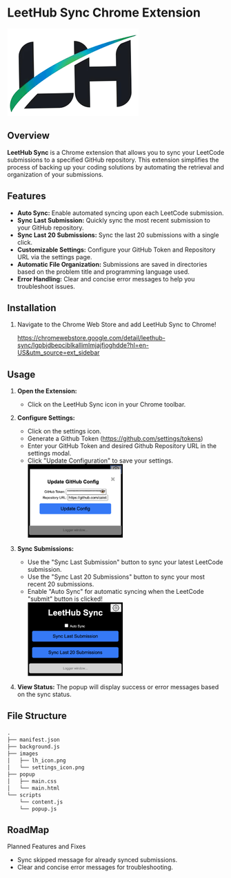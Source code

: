 # LeetHub Sync Chrome Extension

![LeetHub Sync](images/lh_icon.png)

## Overview

**LeetHub Sync** is a Chrome extension that allows you to sync your LeetCode submissions to a specified GitHub repository. This extension simplifies the process of backing up your coding solutions by automating the retrieval and organization of your submissions.

## Features

- **Auto Sync:** Enable automated syncing upon each LeetCode submission.
- **Sync Last Submission:** Quickly sync the most recent submission to your GitHub repository.
- **Sync Last 20 Submissions:** Sync the last 20 submissions with a single click.
- **Customizable Settings:** Configure your GitHub Token and Repository URL via the settings page.
- **Automatic File Organization:** Submissions are saved in directories based on the problem title and programming language used.
- **Error Handling:** Clear and concise error messages to help you troubleshoot issues.

## Installation

1. Navigate to the Chrome Web Store and add LeetHub Sync to Chrome!
   
   https://chromewebstore.google.com/detail/leethub-sync/lgpbjdbepciblkallimlmjajfioghdde?hl=en-US&utm_source=ext_sidebar

## Usage

1. **Open the Extension:**
    - Click on the LeetHub Sync icon in your Chrome toolbar.
   
3. **Configure Settings:**
    - Click on the settings icon.
    - Generate a Github Token (https://github.com/settings/tokens)
    - Enter your GitHub Token and desired Github Repository URL in the settings modal.
    - Click "Update Configuration" to save your settings. <br><img src="images/settings_modal.png" alt="LeetHub Sync Settings Modal" width="220"/>
      
4. **Sync Submissions:**
    - Use the "Sync Last Submission" button to sync your latest LeetCode submission.
    - Use the "Sync Last 20 Submissions" button to sync your most recent 20 submissions.
    - Enable "Auto Sync" for automatic syncing when the LeetCode "submit" button is clicked! <br><img src="images/main_GUI.png" alt="LeetHub Sync Main GUI" width="220"/>
      
5. **View Status:** The popup will display success or error messages based on the sync status.

## File Structure

```plaintext
.
├── manifest.json
├── background.js
├── images
│   ├── lh_icon.png
│   └── settings_icon.png
├── popup
│   ├── main.css
│   └── main.html
└── scripts
    └── content.js
    └── popup.js
```

## RoadMap
Planned Features and Fixes
- Sync skipped message for already synced submissions.
- Clear and concise error messages for troubleshooting.
